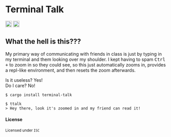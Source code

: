 # Terminal Talk

[<img alt="github" src="https://img.shields.io/badge/github-MNThomson/terminal--talk-bc3f48?style=for-the-badge&labelColor=555555&logo=github" height="20">](https://github.com/MNThomson/terminal-talk)
[<img alt="crates.io" src="https://img.shields.io/crates/v/terminal-talk.svg?style=for-the-badge&color=fc8d62&logo=rust" height="20">](https://crates.io/crates/terminal-talk)

## What the hell is this???

My primary way of communicating with friends in class is just by typing in my terminal and them looking over my shoulder.
I kept having to spam <kbd>Ctrl +</kbd> to zoom in so they could see, so this just automatically zooms in, provides a repl-like environment, and then resets the zoom afterwards.

Is it useless? Yes! \
Do I care? No!

```
$ cargo install terminal-talk

$ ttalk
> Hey there, look it's zoomed in and my friend can read it!
```

#### License
<sup>

Licensed under `ISC`

</sup>

